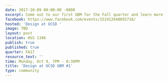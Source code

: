```yaml
---
date: 2017-10-09 00:00:00 -0800
excerpt: Come out to our first GBM for the Fall quarter and learn more about us!
facebook: https://www.facebook.com/events/152412648691716/
hosted: 'Design at UCSD '
image: TBD
layout: post
location: HSS 1346
publish: true
published: true
quarter: FA17
resource_text: ''
time: Monday, Oct 9, 7PM - 8:30PM
title: 'Design at UCSD GBM #1'
type: community
---
```


